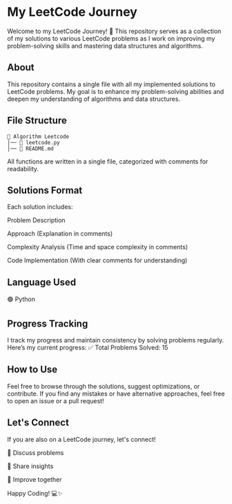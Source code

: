 # My LeetCode Journey

Welcome to my LeetCode Journey! 🚀 This repository serves as a collection of my solutions to various LeetCode problems as I work on improving my problem-solving skills and mastering data structures and algorithms.

## About

This repository contains a single file with all my implemented solutions to LeetCode problems. My goal is to enhance my problem-solving abilities and deepen my understanding of algorithms and data structures.

## File Structure
```
📂 Algorithm Leetcode
│── 📜 leetcode.py
│── 📜 README.md
```

All functions are written in a single file, categorized with comments for readability.

## Solutions Format

Each solution includes:

Problem Description

Approach (Explanation in comments)

Complexity Analysis (Time and space complexity in comments)

Code Implementation (With clear comments for understanding)

## Language Used

🟢 Python

## Progress Tracking

I track my progress and maintain consistency by solving problems regularly. Here’s my current progress:
✅ Total Problems Solved: 15

## How to Use

Feel free to browse through the solutions, suggest optimizations, or contribute. If you find any mistakes or have alternative approaches, feel free to open an issue or a pull request!

## Let's Connect

If you are also on a LeetCode journey, let's connect!

💬 Discuss problems

🤝 Share insights

🚀 Improve together

Happy Coding! 💻✨
